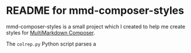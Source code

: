# README for mmd-composer-styles

mmd-composer-styles is a small project which I created to help me create styles for [MultiMarkdown Composer](http://multimarkdown.com/).

The `colrep.py` Python script parses a 